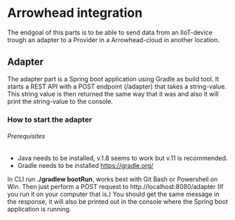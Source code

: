 # Arrowhead integration
The endgoal of this parts is to be able to send data from an IIoT-device trough an adapter to a Provider in a Arrowhead-cloud in another location.
## Adapter
The adapter part is a Spring boot application using Gradle as build tool. It starts a REST API with a POST endpoint
(/adapter) that takes a string-value. This string value is then returned the same way that it was and also it will print
the string-value to the console.


### How to start the adapter
###### Prerequisites
- Java needs to be installed, v.1.8 seems to work but v.11 is recommended.
- Gradle needs to be installed https://gradle.org/
  
 In CLI run **./gradlew bootRun**, works best with Git Bash or Powershell on Win.
 Then just perform a POST request to http.//localhost:8080/adapter (If you run it on your computer that is.)
 You should get the same message in the response, it will also be printed out in the console where the Spring boot application is running.
